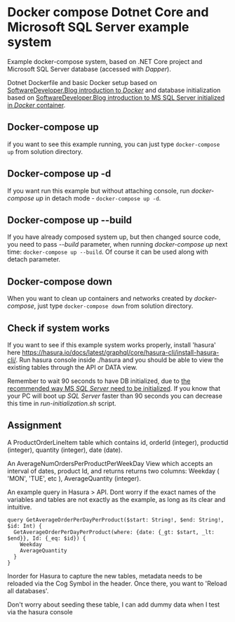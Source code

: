 # Docker compose Dotnet Core and Microsoft SQL Server example system 

Example docker-compose system, based on .NET Core project and Microsoft SQL Server database (accessed with _Dapper_).

Dotnet Dockerfile and basic Docker setup based on [SoftwareDeveloper.Blog introduction to _Docker_](https://www.softwaredeveloper.blog/multi-project-dotnet-core-solution-in-docker-image) and database initialization based on [SoftwareDeveloper.Blog introduction to MS SQL Server initialized in _Docker_ container](https://www.softwaredeveloper.blog/initialize-mssql-in-docker-container).

## Docker-compose up
if you want to see this example running, you can just type `docker-compose up` from solution directory.

## Docker-compose up -d
If you want run this example but without attaching console, run _docker-compose up_ in detach mode - `docker-compose up -d`.

## Docker-compose up --build
If you have already composed system up, but then changed source code, you need to pass _--build_ parameter, when running _docker-compose up_ next time: `docker-compose up --build`.
Of course it can be used along with detach parameter.

## Docker-compose down
When you want to clean up containers and networks created by _docker-compose_, just type `docker-compose down` from solution directory.

## Check if system works
If you want to see if this example system works properly, install 'hasura' here https://hasura.io/docs/latest/graphql/core/hasura-cli/install-hasura-cli/.
Run hasura console inside ./hasura and you should be able to view the existing tables through the API or DATA view.


Remember to wait 90 seconds to have DB initialized, due to [the recommended way MS _SQL Server_ need to be initialized](https://www.softwaredeveloper.blog/initialize-mssql-in-docker-container).
If you know that your PC will boot up _SQL Server_ faster than 90 seconds you can decrease this time in _run-initialization.sh_ script.

## Assignment

A ProductOrderLineItem table which contains id, orderId (integer), productid (integer), quantity (integer), date (date).

An AverageNumOrdersPerProductPerWeekDay View which accepts an interval of dates, product Id, and returns returns two columns:  Weekday ( 'MON', 'TUE', etc ), AverageQuantity (integer).


An example query in Hasura > API. Dont worry if the exact names of the variables and tables are not exactly as the example, as long as its clear and intuitive.

```
query GetAverageOrderPerDayPerProduct($start: String!, $end: String!, $id: Int) {
  GetAverageOrderPerDayPerProduct(where: {date: {_gt: $start, _lt: $end}}, Id: {_eq: $id}) {
    Weekday 
    AverageQuantity
  }
}
```

Inorder for Hasura to capture the new tables, metadata needs to be reloaded via the Cog Symbol in the header. Once there, you want to 'Reload all databases'.


Don't worry about seeding these table, I can add dummy data when I test via the hasura console

